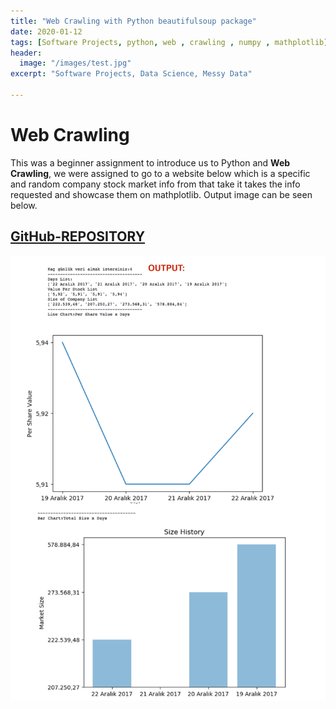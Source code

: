 ```yaml
---
title: "Web Crawling with Python beautifulsoup package"
date: 2020-01-12
tags: [Software Projects, python, web , crawling , numpy , mathplotlib]
header:
  image: "/images/test.jpg"
excerpt: "Software Projects, Data Science, Messy Data"

---
```


# Web Crawling

This was a beginner assignment to introduce us to Python and **Web Crawling**, we were assigned to go to a website below which is a specific and random company stock market info from that take it takes the info requested and showcase them on mathplotlib. Output image can be seen below.



## [GitHub-REPOSITORY](https://github.com/glorkpixels/web-crawling-with-pyhton-and-beautiful-soup-package)


![YOLO](/images/soup/charts.png)

